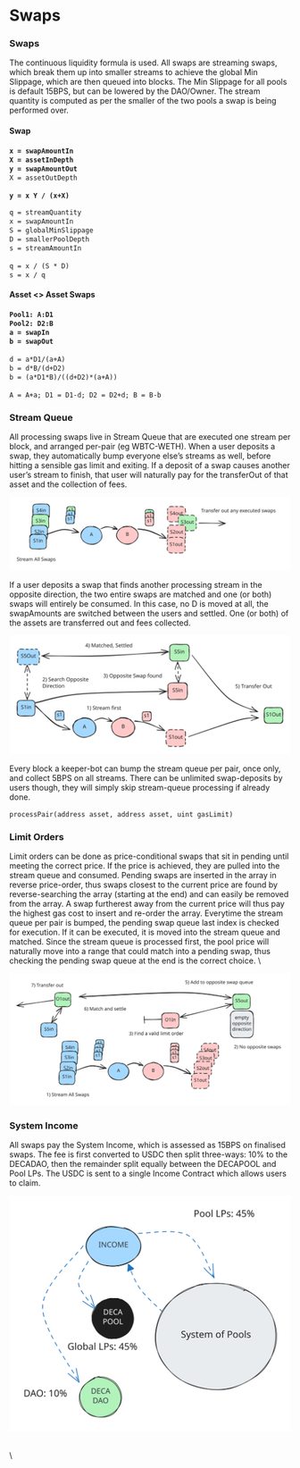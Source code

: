 # Swaps

### Swaps

The continuous liquidity formula is used. All swaps are streaming swaps, which break them up into smaller streams to achieve the global Min Slippage, which are then queued into blocks. The Min Slippage for all pools is default 15BPS, but can be lowered by the DAO/Owner. The stream quantity is computed as per the smaller of the two pools a swap is being performed over.&#x20;

#### Swap

<pre><code><strong>x = swapAmountIn
</strong><strong>X = assetInDepth
</strong><strong>y = swapAmountOut
</strong>X = assetOutDepth

<strong>y = x Y / (x+X)
</strong></code></pre>

```
q = streamQuantity
x = swapAmountIn
S = globalMinSlippage
D = smallerPoolDepth
s = streamAmountIn

q = x / (S * D)
s = x / q
```

#### Asset <> Asset Swaps

<pre><code><strong>Pool1: A:D1
</strong><strong>Pool2: D2:B
</strong><strong>a = swapIn
</strong><strong>b = swapOut
</strong>
d = a*D1/(a+A)
b = d*B/(d+D2)
b = (a*D1*B)/((d+D2)*(a+A))

A = A+a; D1 = D1-d; D2 = D2+d; B = B-b
</code></pre>

### Stream Queue

All processing swaps live in Stream Queue that are executed one stream per block, and arranged per-pair (eg WBTC-WETH). When a user deposits a swap, they automatically bump everyone else’s streams as well, before hitting a sensible gas limit and exiting. If a deposit of a swap causes another user’s stream to finish, that user will naturally pay for the transferOut of that asset and the collection of fees.&#x20;

<img src="../.gitbook/assets/file.excalidraw (11).svg" alt="" class="gitbook-drawing">

If a user deposits a swap that finds another processing stream in the opposite direction, the two entire swaps are matched and one (or both) swaps will entirely be consumed. In this case, no D is moved at all, the swapAmounts are switched between the users and settled. One (or both) of the assets are transferred out and fees collected.&#x20;



<img src="../.gitbook/assets/file.excalidraw (12).svg" alt="" class="gitbook-drawing">

Every block a keeper-bot can bump the stream queue per pair, once only, and collect 5BPS on all streams. There can be unlimited swap-deposits by users though, they will simply skip stream-queue processing if already done.&#x20;



```
processPair(address asset, address asset, uint gasLimit)
```

### Limit Orders

Limit orders can be done as price-conditional swaps that sit in pending until meeting the correct price. If the price is achieved, they are pulled into the stream queue and consumed. Pending swaps are inserted in the array in reverse price-order, thus swaps closest to the current price are found by reverse-searching the array (starting at the end) and can easily be removed from the array. A swap furtherest away from the current price will thus pay the highest gas cost to insert and re-order the array. Everytime the stream queue per pair is bumped, the pending swap queue last index is checked for execution. If it can be executed, it is moved into the stream queue and matched. Since the stream queue is processed first, the pool price will naturally move into a range that could match into a pending swap, thus checking the pending swap queue at the end is the correct choice. \


<img src="../.gitbook/assets/file.excalidraw (13).svg" alt="" class="gitbook-drawing">

### System Income

All swaps pay the System Income, which is assessed as 15BPS on finalised swaps. The fee is first converted to USDC then split three-ways: 10% to the DECADAO, then the remainder split equally between the DECAPOOL and Pool LPs. The USDC is sent to a single Income Contract which allows users to claim.

<img src="../.gitbook/assets/file.excalidraw (1).svg" alt="" class="gitbook-drawing">

\
\
